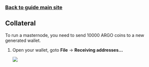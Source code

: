 ### **[Back to guide main site](readme.md)**

## Collateral
To run a masternode, you need to send 10000 ARGO coins to a new generated wallet.

1. Open your wallet, goto **File** -> **Receiving addresses...**

    <img src="https://node-support.network/coins/argo/mn-guide/collateral/1.png">
